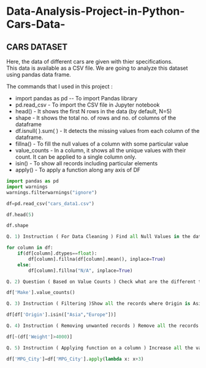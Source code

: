 # Data-Analysis-Project-in-Python-Cars-Data-
## CARS DATASET
Here, the data of different cars are given with thier specifications.</br >
This data is available as a CSV file. We are going to analyze this dataset using pandas data frame.

The commands that I used in this project :

* import pandas as pd -- To import Pandas library
* pd.read_csv - To import the CSV file in Jupyter notebook
* head() - It shows the first N rows in the data (by default, N=5)
* shape - It shows the total no. of rows and no. of columns of the dataframe
* df.isnull( ).sum( ) - It detects the missing values from each column of the dataframe.
* fillna() - To fill the null values of a column with some particular value
* value_counts - In a column, it shows all the unique values with their count. It can be applied to a single column only.
* isin() - To show all records including particular elements
* apply() - To apply a function along any axis of DF

``` py
import pandas as pd
import warnings
warnings.filterwarnings("ignore")

df=pd.read_csv("cars_data1.csv")

df.head(5)

df.shape

Q. 1) Instruction ( For Data Cleaning ) Find all Null Values in the dataset. If there is any null value in any column, then fill it with the mean of int data type and "N/A" to string datatype of that column.

for column in df:    
    if(df[column].dtypes==float):
        df[column].fillna(df[column].mean(), inplace=True)
    else:
        df[column].fillna("N/A", inplace=True)

Q. 2) Question ( Based on Value Counts ) Check what are the different types of Make are there in our dataset. And, what is the count (occurrence) of each Make in the data ?

df['Make'].value_counts()

Q. 3) Instruction ( Filtering )Show all the records where Origin is Asia or Europe.

df[df['Origin'].isin(["Asia","Europe"])]

Q. 4) Instruction ( Removing unwanted records ) Remove all the records (rows) where Weight is above 4000.

df[~(df['Weight']>4000)]

Q. 5) Instruction ( Applying function on a column ) Increase all the values of 'MPG_City' column by 3.

df['MPG_City']=df['MPG_City'].apply(lambda x: x+3)



```
